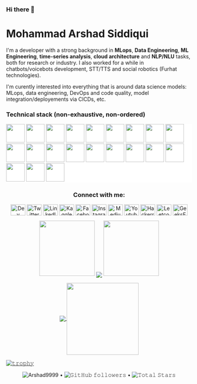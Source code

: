 ### Hi there 👋

<!--
<a target="_blank">
  <img align="right" height="250" width="400" alt="GIF" src="https://camo.githubusercontent.com/cae12fddd9d6982901d82580bdf321d81fb299141098ca1c2d4891870827bf17/68747470733a2f2f6d69726f2e6d656469756d2e636f6d2f6d61782f313336302f302a37513379765349765f7430696f4a2d5a2e676966">
</a>
**practest4/practest4** is a ✨ _special_ ✨ repository because its `README.md` (this file) appears on your GitHub profile.

Here are some ideas to get you started:

- 🔭 I’m currently working on ...
- 🌱 I’m currently learning ...
- 👯 I’m looking to collaborate on ...
- 🤔 I’m looking for help with ...
- 💬 Ask me about ...
- 📫 How to reach me: ...
- 😄 Pronouns: ...
- ⚡ Fun fact: ...
-->

<!--
**Arshad9999/Arshad9999** is a ✨ _special_ ✨ repository because its `README.md` (this file) appears on your GitHub profile.

Here are some ideas to get you started:
----
- 🔭 I’m currently working on ... Artificial Intelligence related projects
- 🌱 I’m currently learning ... Artificial Intelligence, Machine Learning, Deep Learning, Data Science...
- 👯 I’m looking to collaborate on ... open source
- 🤔 I’m looking for help with ... 
- 💬 Ask me about ...
- 📫 How to reach me: ...
- 😄 Pronouns: ...
- ⚡ Fun fact: ...
-->
# Mohammad Arshad Siddiqui
I'm a developer with a strong background in **MLops**, **Data Engineering**, **ML Engineering**, **time-series analysis**, **cloud architecture** and **NLP/NLU** tasks, both for research or industry. I also worked for a while in chatbots/voicebots development, STT/TTS and social robotics (Furhat technologies).

I'm curently interested into everything that is around data science models: MLops, data engineering, DevOps and code quality, model integration/deployements via CICDs, etc.

### Technical stack (non-exhaustive, non-ordered)

<div style="background-color: white; display: inline-block;">
<code><img height="50" src="https://www.vectorlogo.zone/logos/linux/linux-ar21.svg" style="background-color: white;"></code>
<code><img height="50" src="https://www.vectorlogo.zone/logos/python/python-ar21.svg" style="background-color: white;"></code>
<code><img height="50" src="https://www.vectorlogo.zone/logos/docker/docker-ar21.svg" style="background-color: white;"></code>
<code><img height="50" src="https://www.vectorlogo.zone/logos/pocoo_flask/pocoo_flask-ar21.svg" style="background-color: white;"></code>
<code><img height="50" src="https://www.vectorlogo.zone/logos/elastic/elastic-ar21.svg" style="background-color: white;"></code>
<code><img height="50" src="https://www.vectorlogo.zone/logos/elasticco_logstash/elasticco_logstash-ar21.svg" style="background-color: white;"></code>
<code><img height="50" src="https://www.vectorlogo.zone/logos/tensorflow/tensorflow-ar21.svg" style="background-color: white;"></code>
<code><img height="50" src="https://www.vectorlogo.zone/logos/google_cloud/google_cloud-ar21.svg" style="background-color: white;"></code>
<code><img height="50" src="https://www.vectorlogo.zone/logos/google_cloud_run/google_cloud_run-ar21.svg" style="background-color: white;"></code>
<code><img height="50" src="https://www.vectorlogo.zone/logos/mysql/mysql-ar21.svg" style="background-color: white;"></code>
<code><img height="50" src="https://www.vectorlogo.zone/logos/amazon_aws/amazon_aws-ar21.svg" style="background-color: white;"></code>
<code><img height="50" src="https://www.vectorlogo.zone/logos/influxdata/influxdata-ar21.svg" style="background-color: white;"></code>
<code><img height="50" src="https://www.vectorlogo.zone/logos/mongodb/mongodb-ar21.svg" style="background-color: white;"></code>
<code><img height="50" src="https://www.vectorlogo.zone/logos/jenkins/jenkins-ar21.svg" style="background-color: white;"></code>
<code><img height="50" src="https://www.vectorlogo.zone/logos/w3_html5/w3_html5-ar21.svg" style="background-color: white;"></code>
<code><img height="50" src="https://www.vectorlogo.zone/logos/r-project/r-project-ar21.svg" style="background-color: white;"></code>
<code><img height="50" src="https://www.vectorlogo.zone/logos/ni_labview/ni_labview-ar21.svg" style="background-color: white;"></code>
<code style="background-color: white; display: inline-block;"><img height="50" src="https://www.vectorlogo.zone/logos/gnu_bash/gnu_bash-ar21.svg" style="background-color: white;"></code>
<code><img height="50" src="https://www.vectorlogo.zone/logos/microsoft_azure/microsoft_azure-ar21.svg" style="background-color: white;"></code>
<code><img height="50" src="https://www.vectorlogo.zone/logos/azurecontainerregistry/azurecontainerregistry-ar21.svg" style="background-color: white;"></code>
<code><img height="50" src="https://www.vectorlogo.zone/logos/kotlinlang/kotlinlang-ar21.svg" style="background-color: white;"></code>
</div>

<h3 align="center">Connect with me:</h3>
<p align="center">
<a href="https://dev.to/arshad_siddiqui" target="blank"><img align="center" src="https://raw.githubusercontent.com/rahuldkjain/github-profile-readme-generator/master/src/images/icons/Social/devto.svg" alt="Dev" height="30" width="40" /></a>
<a href="https://twitter.com/arshad_1357" target="blank"><img align="center" src="https://raw.githubusercontent.com/rahuldkjain/github-profile-readme-generator/master/src/images/icons/Social/twitter.svg" alt="Twitter" height="30" width="40" /></a>
<a href="https://linkedin.com/in/mohammad-arshad-siddiqui-284048225" target="blank"><img align="center" src="https://raw.githubusercontent.com/rahuldkjain/github-profile-readme-generator/master/src/images/icons/Social/linked-in-alt.svg" alt="LinkedIn" height="30" width="40" /></a>
<a href="https://kaggle.com//mdarshadsiddiqui" target="blank"><img align="center" src="https://raw.githubusercontent.com/rahuldkjain/github-profile-readme-generator/master/src/images/icons/Social/kaggle.svg" alt="Kaggle" height="30" width="40" /></a>
<a href="https://www.facebook.com/arshad1303/" target="blank"><img align="center" src="https://raw.githubusercontent.com/rahuldkjain/github-profile-readme-generator/master/src/images/icons/Social/facebook.svg" alt="Facebook" height="30" width="40" /></a>
<a href="https://instagram.com/arshad___2001" target="blank"><img align="center" src="https://raw.githubusercontent.com/rahuldkjain/github-profile-readme-generator/master/src/images/icons/Social/instagram.svg" alt="Instagram" height="30" width="40" /></a>
<a href="https://medium.com/@arshadid135" target="blank"><img align="center" src="https://raw.githubusercontent.com/rahuldkjain/github-profile-readme-generator/master/src/images/icons/Social/medium.svg" alt="Medium" height="30" width="40" /></a>
<a href="https://www.youtube.com/c/codingbuddies" target="blank"><img align="center" src="https://raw.githubusercontent.com/rahuldkjain/github-profile-readme-generator/master/src/images/icons/Social/youtube.svg" alt="Youtube" height="30" width="40" /></a>
<a href="https://www.hackerrank.com/arshadid135" target="blank"><img align="center" src="https://raw.githubusercontent.com/rahuldkjain/github-profile-readme-generator/master/src/images/icons/Social/hackerrank.svg" alt="Hackerrank" height="30" width="40" /></a>
<a href="https://www.leetcode.com/Mohammad_Arshad_Siddiqui" target="blank"><img align="center" src="https://raw.githubusercontent.com/rahuldkjain/github-profile-readme-generator/master/src/images/icons/Social/leet-code.svg" alt="Leetcode" height="30" width="40" /></a>
<a href="https://auth.geeksforgeeks.org/user/arshadid135" target="blank"><img align="center" src="https://raw.githubusercontent.com/rahuldkjain/github-profile-readme-generator/master/src/images/icons/Social/geeks-for-geeks.svg" alt="GeeksForGeeks" height="30" width="40" /></a>
</p>

<p align="center">
  <a>
    <img height="150" width="150" src="https://github.com/kishanrajput23/kishanrajput23/blob/main/images/left.png">
    <img align="center" src="https://github-readme-streak-stats.herokuapp.com/?user=Arshad9999&theme=dark&hide_border=true"/>
    <img height="150" width="150" src="https://github.com/kishanrajput23/kishanrajput23/blob/main/images/right.png">
  </a>
</p>

<p align="center">
  <a href="https://github.com/Arshad9999">
    <img align="center" src="https://github-readme-stats.vercel.app/api?username=Arshad9999&show_icons=true&hide_border=true&title_color=94b4a4&amp&icon_color=FFFFFF&amp&text_color=FFFFFF&amp&bg_color=000000&count_private=true&include_all_commits=true"/>
  </a>
  <a href="https://github.com/Arshad9999">
    <img align="center" height="195px" src="https://github-readme-stats.vercel.app/api/top-langs/?username=Arshad9999&text_color=FFFFFF&bg_color=000000&title_color=94b4a4&langs_count=15&layout=compact&hide_border=true" />
  </a>
</p>

[![𝚝𝚛𝚘𝚙𝚑𝚢](https://github-profile-trophy.vercel.app/?username=Arshad9999&column=8&margin-w=15&margin-h=15&no-bg=true&no-frame=true&theme=juicyfresh)](https://github.com/Arshad9999)

<p align="center">
  <img src="https://komarev.com/ghpvc/?username=Arshad9999&label=Profile%20views&color=0e75b6&style=flat" alt="Arshad9999" /> • 
  <img alt="𝙶𝚒𝚝𝙷𝚞𝚋 𝚏𝚘𝚕𝚕𝚘𝚠𝚎𝚛𝚜" src="https://img.shields.io/github/followers/Arshad9999?label=Followers&style=social"> •   
  <img src="https://img.shields.io/github/stars/Arshad9999?label=Stars" alt="𝚃𝚘𝚝𝚊𝚕 𝚂𝚝𝚊𝚛𝚜">
</p>
